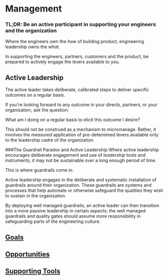 # Management

### TL;DR: Be an active participant in supporting your engineers and the organization

Where the engineers own the _how_ of building product, engineering leadership owns the _what_. 

In supporting the engineers, partners, customers and the product, be prepared to actively engage the levers available to you.

## Active Leadership
The active leader takes deliberate, calibrated steps to deliver specific outcomes on a regular basis.

If you're looking forward to any outcome in your directs, partners, or your organization, ask the question:

What am I doing on a regular basis to elicit this outcome I desire? 

This should not be construed as a mechanism to micromanage. Rather, it involves the *measured* application of  pre-determined levers available only to the leadership cadre of the organization

###The Guardrail Paradox and Active Leadership 
Where active leadership encourages deliberate engagement and use of *leadership* tools and instruments, it may not be sustainable over a long enough period of time.

This is where guardrails come in.

Active leadership engages in the deliberate and systematic installation of guardrails around their organization. These guardrails are systems and processes that help automate or otherwise safeguard the qualities they wish to sustain in the organization.

By deploying well managed guardrails, an active leader can then transition into a more passive leadership in certain aspects; the well managed guardrails and quality gates should assume more responsibility in safeguarding parts of the engineering culture. 

 ## [Goals](goals.md)
 
 ## [Opportunities](opportunities.md)
 
 ## [Supporting Tools](grow-tools.md)

